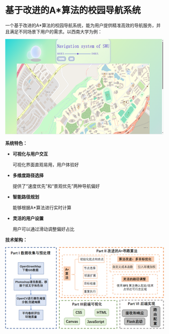 # 基于改进的A\*算法的校园导航系统

一个基于改进的A\*算法的校园导航系统，能为用户提供精准高效的导航服务，并且满足不同场景下用户的需求。以西南大学为例：

![image-20250301163213764](image/Visulation.png)

**系统特色：**

- **可视化与用户交互**

  可视化界面直观易用，用户体验好

- **多维度路径选择**

  提供了“速度优先”和“景观优先”两种导航偏好

- **智能路径规划**

  能够根据A*算法进行实时计算

- **灵活的用户设置**

  用户可以通过滑动调整偏好占比

**技术架构：**

![image-20250301163247187](image/framework.png)
